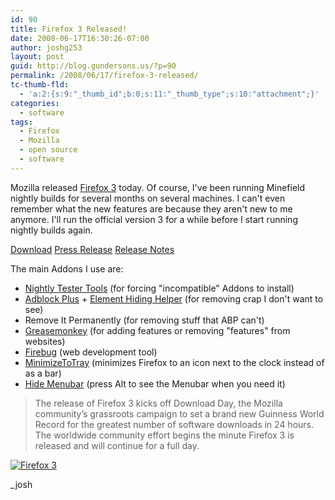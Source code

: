 ```yaml
---
id: 90
title: Firefox 3 Released!
date: 2008-06-17T16:30:26-07:00
author: joshg253
layout: post
guid: http://blog.gundersons.us/?p=90
permalink: /2008/06/17/firefox-3-released/
tc-thumb-fld:
  - 'a:2:{s:9:"_thumb_id";b:0;s:11:"_thumb_type";s:10:"attachment";}'
categories:
  - software
tags:
  - Firefox
  - Mozilla
  - open source
  - software
---
```

M<span></span>ozilla released <a href="http://www.mozilla.com/en-US/firefox/">Firefox 3</a> today. Of course, I've been running Minefield nightly builds for several months on several machines. I can't even remember what the new features are because they aren't new to me anymore. I'll run the official version 3 for a while before I start running nightly builds again.

<a href="http://www.spreadfirefox.com/node&amp;id=19865&amp;t=307">Download</a>
<a href="http://www.mozilla.com/en-US/press/mozilla-2008-06-17.html">Press Release</a>
<a href="http://www.mozilla.com/en-US/firefox/3.0/releasenotes/">Release Notes</a>

The main Addons I use are:

<ul>
    <li><a href="https://addons.mozilla.org/en-US/firefox/addon/6543">Nightly Tester Tools</a> (for forcing "incompatible" Addons to install)</li>
    <li><a href="https://addons.mozilla.org/en-US/firefox/addon/1865">Adblock Plus</a> + <a href="https://addons.mozilla.org/en-US/firefox/addon/4364">Element Hiding Helper</a> (for removing crap I don't want to see)</li>
    <li>Remove It Permanently (for removing stuff that ABP can't)</li>
    <li><a href="https://addons.mozilla.org/en-US/firefox/addon/748">Greasemonkey</a> (for adding features or removing "features" from websites)</li>
    <li><a href="https://addons.mozilla.org/en-US/firefox/addon/1843">Firebug</a> (web development tool)</li>
    <li><a href="https://addons.mozilla.org/en-US/firefox/addon/2110">MinimizeToTray</a> (minimizes Firefox to an icon next to the clock instead of as a bar)</li>
    <li><a href="https://addons.mozilla.org/en-US/firefox/addon/4762">Hide Menubar</a> (press Alt to see the Menubar when you need it)</li>
</ul>

<blockquote>The release of Firefox 3 kicks off Download Day, the Mozilla community’s grassroots campaign to set a brand new Guinness World Record for the greatest number of software downloads in 24 hours. The worldwide community effort begins the minute Firefox 3 is released and will continue for a full day.</blockquote>

<a href="http://www.spreadfirefox.com/node&amp;id=19865&amp;t=307"><img alt="Firefox 3" title="Firefox 3" src="http://sfx-images.mozilla.org/affiliates/Buttons/firefox3/200x32_best-yet.png" /></a>

_josh
